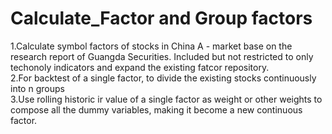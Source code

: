 # Calculate_Factor and Group factors
1.Calculate symbol factors of stocks in China A - market base on the research report of Guangda Securities. Included but not restricted to only techonoly indicators and expand the existing fatcor repository.            
2.For backtest of a single factor, to divide the existing stocks continuously into n groups             
3.Use rolling historic ir value of a single factor as weight or other weights to compose all the dummy variables, making it become a new continuous factor.

